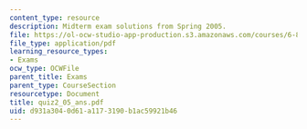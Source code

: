 ```yaml
---
content_type: resource
description: Midterm exam solutions from Spring 2005.
file: https://ol-ocw-studio-app-production.s3.amazonaws.com/courses/6-824-distributed-computer-systems-engineering-spring-2006/d931a3040d61a1173190b1ac59921b46_quiz2_05_ans.pdf
file_type: application/pdf
learning_resource_types:
- Exams
ocw_type: OCWFile
parent_title: Exams
parent_type: CourseSection
resourcetype: Document
title: quiz2_05_ans.pdf
uid: d931a304-0d61-a117-3190-b1ac59921b46
---
```

